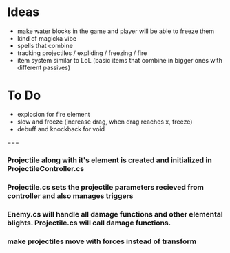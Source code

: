 Ideas
=====

- make water blocks in the game and player will be able to freeze them
- kind of magicka vibe
- spells that combine
- tracking projectiles / expliding / freezing / fire
- item system similar to LoL (basic items that combine in bigger ones with different passives)



To Do
====

- explosion for fire element
- slow and freeze (increase drag, when drag reaches x, freeze)
- debuff and knockback for void



===

### Projectile along with it's element is created and initialized in ProjectileController.cs

### Projectile.cs sets the projectile parameters recieved from controller and also manages triggers

### Enemy.cs will handle all damage functions and other elemental blights. Projectile.cs will call damage functions.

### make projectiles move with forces instead of transform
